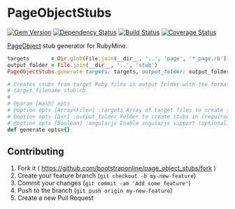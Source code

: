 # PageObjectStubs
[![Gem Version](https://badge.fury.io/rb/page_object_stubs.svg)](https://rubygems.org/gems/page_object_stubs)
[![Dependency Status](https://gemnasium.com/bootstraponline/page_object_stubs.svg?nocache)](https://gemnasium.com/bootstraponline/page_object_stubs)
[![Build Status](https://travis-ci.org/bootstraponline/page_object_stubs.svg?branch=master)](https://travis-ci.org/bootstraponline/page_object_stubs/builds)
[![Coverage Status](https://coveralls.io/repos/bootstraponline/page_object_stubs/badge.svg?nocach)](https://coveralls.io/r/bootstraponline/page_object_stubs)

[PageObject](https://github.com/cheezy/page-object) stub generator for RubyMine.

```ruby
targets       = Dir.glob(File.join(__dir__, '..', 'page', '*_page.rb'))
output_folder = File.join(__dir__, '..', 'stub')
PageObjectStubs.generate targets: targets, output_folder: output_folder, angularjs: false
```

```ruby
# Creates stubs from target Ruby files in output folder with the format
# target_filename_stub.rb
#
# @param [Hash] opts
# @option opts [Array<File>] :targets Array of target files to create stubs from (required)
# @option opts [Dir] :output_folder Folder to create stubs in (required)
# @option opts [Boolean] :angularjs Enable angularjs support (optional, default false)
def generate opts={}
```

## Contributing

1. Fork it ( https://github.com/bootstraponline/page_object_stubs/fork )
2. Create your feature branch (`git checkout -b my-new-feature`)
3. Commit your changes (`git commit -am 'Add some feature'`)
4. Push to the branch (`git push origin my-new-feature`)
5. Create a new Pull Request
